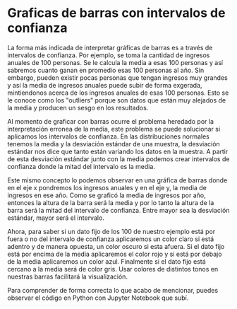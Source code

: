 # Graficas de barras con intervalos de confianza

La forma más indicada de interpretar gráficas de barras es a través de intervalos de confianza. Por ejemplo, se toma la cantidad de ingresos anuales de 100 personas. Se le 
calcula la media a esas 100 personas y así sabremos cuanto ganan en promedio esas 100 personas al año. Sin embargo, pueden existir pocas personas que tengan ingresos muy grandes 
y así la media de ingresos anuales puede subir de forma exgerada, mintiendonos acerca de los ingresos anuales de esas 100 personas. Esto se le conoce como los "outliers" porque 
son datos que están muy alejados de la media y producen un sesgo en los resultados.

Al momento de graficar con barras ocurre el problema heredado por la interpretación erronea de la media, este problema se puede solucionar si aplicamos los intervalos de 
confianza. En las distribuciones normales tenemos la media y la desviación estándar de una muestra, la desviación estándar nos dice que tanto están variando los datos en la
muestra. A partir de esta desviación estándar junto con la media podemos crear intervalos de confianza donde la mitad del intervalo es la media.

Este mismo concepto lo podemos observar en una gráfica de barras donde en el eje x pondremos los ingresos anuales y en el eje y, la media de ingresos en ese año. Como se graficó
la media de ingresos por año, entonces la altura de la barra será la media y por lo tanto la altura de la barra será la mitad del intervalo de confianza. Entre mayor sea la 
desviación estándar, mayor será el intervalo.

Ahora, para saber si un dato fijo de los 100 de nuestro ejemplo está por fuera o no del intervalo de confianza aplicaremos un color claro si está adentro y de manera opuesta, un 
color oscuro si esta afuera. Si el dato fijo está por encima de la media aplicaremos el color rojo y si está por debajo de la media aplicaremos un color azul. Finalmente si el dato fijo está cercano a la media será de color gris. Usar colores de distintos tonos en nuestras barras facilitará la visualización.

Para comprender de forma correcta lo que acabo de mencionar, puedes observar el código en Python con Jupyter Notebook que subí.
